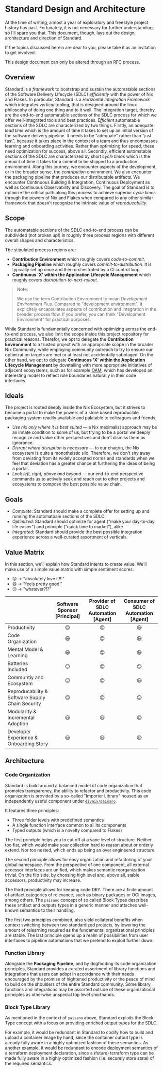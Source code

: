 # Standard Design and Architecture

At the time of writing, almost a year of exploratory and freestyle project history has past.
Fortunately, it is not necessary for further understanding, so I'll spare you that.
This document, though, lays out the design, architecture and direction of Standard.

If the topics discussed herein are dear to you, please take it as an invitation to get involved.

This design document can only be altered through an RFC process.

## Overview

Standard is a _framework_ to bootstrap and sustain the automatable sections of the Software Delivery Lifecycle (SDLC) _efficiently_ with the power of Nix and Flakes.
In particular, Standard is a _Horizontal Integration Framework_ which integrates _vertical_ tooling, that is designed around the linux philosophy of doing one thing and to it well.
The integration target, thereby, are the end-to-end automatable sections of the SDLC process for which we offer well-integrated tools and best practices.
_Efficient_ automatable sections of the SDLC are characterized by two things.
Firstly, an adequate _lead time_ which is the amount of time it takes to set up an initial version of the software delivery pipeline.
It needs to be "adequate" rather than "just fast", because it takes place in the context of a team and thus encompasses learning and onboarding activities.
Rather than optimizing for speed, these need optimization for success, above all.
Secondly, efficient automatable sections of the SDLC are characterized by short _cycle times_ which is the amount of time it takes for a commit to be shipped to a production environment.
Along this journey, we encounter aspects of the development, or in the broader sense, the _contribution_ environment.
We also encounter the packaging pipeline that produces our distributable artifacts.
We encounter Continuous Building & Integration, Continuous Deployment as well as Continuous Observability and Discovery.
The goal of Standard is to optimize the critical path along this process to achieve superior _cycle times_ through the powers of Nix and Flakes when compared to any other similar framework that doesn't recognize the intrinsic value of _reproducability_.

## Scope

The automatable sections of the SDLC end-to-end process can be subdivided (not broken up!) in roughly three process regions with different overall shapes and characteristics.

The stipulated process regions are:

- **Contribution Environment** which roughly covers _code-to-commit_.
- **Packaging Pipeline** which roughly covers _commit-to-distribution_. It is typically set up once and then orchestrated by a CI control loop.
- **Continuous 'X' within the Application Lifecycle Management** which roughly covers _distribution-to-next-rollout_.

> Note:
>
> We use the term Contribution Environment to mean _Development Environment Plus_.
> Compared to "development environment", it explicitely encapsulates aspects of contribution and integration in the broader process flow.
> If you prefer, you can think "Development Environment" for practical purposes.

While Standard is fundamentally concerned with optimizing across the end-to-end process, we also limit the scope inside this project repository for practical reasons.
Therefor, we opt to delegate the **Contribution Environment** to a trusted project with an appropriate scope in the broader Nix Community, while employing community outreach to try to ensure our optimization targets are met or at least not accidentally sabotaged.
On the other hand, we opt to delegate **Continuous 'X' within the Application Lifecycle Management** by dovetailing with more appropriate initiatives of adjacent ecosystems, such as for example [OAM](https://OAM.dev), which has developed an interesting model to reflect role boundaries naturally in their code interfaces.

## Ideals

The project is rooted deeply inside the Nix Ecosystem, but it strives to become a portal to make the powers of a store based reproducible packaging system readily available and palatable to colleagues and friends.

- _Use nix only where it is best suited_ &mdash; a Nix maximalist approach may be an innate condition to some of us, but trying to be a portal we deeply recognize and value other perspectives and don't dismiss them as ignorance.
- _Disrupt where disruption is necessary_ &mdash; to our chagrin, the Nix ecosystem is quite a monotheistic silo. Therefore, we don't shy away from deviating from its widely accepted norms and standards when we feel that deviation has a greater chance at furthering the ideas of being a portal.
- _Look left, right, above and beyond_ &mdash; our end-to-end perspective commands us to actively seek and reach out to other projects and ecosystems to compose the best possible value chain.

## Goals

- _Complete_: Standard should make a complete offer for setting up and running the automatbale sections of the SDLC.
- _Optimized_: Standard should optimize for agent ("make your day-to-day life easier") and principle ("quick time to market"), alike.
- _Integrated_: Standard should provide the best possible integration experience across a well-curated assortment of verticals.

## Value Matrix

In this section, we'll explain how Standard intents to create value.
We'll make use of a simple value matrix with simple sentiment scores:

- :heart_eyes: &rarr; "absolutely love it!!!"
- :smile: &rarr; "feels pretty good."
- :neutral_face: &rarr; "whatever?!?"

|                                                  | Software Sponsor [Principal] | Provider of SDLC Automation [Agent] | Consumer of SDLC Automation [Agent] |
| ------------------------------------------------ | :--------------------------: | :---------------------------------: | :---------------------------------: |
| Productivity                                     |         :heart_eyes:         |            :heart_eyes:             |              :smiley:               |
| Code Organization                                |           :smiley:           |            :heart_eyes:             |              :smiley:               |
| Mental Model & Learning                          |           :smiley:           |            :heart_eyes:             |              :smiley:               |
| Batteries Included                               |        :neutral_face:        |            :heart_eyes:             |           :neutral_face:            |
| Communtiy and Ecosystem                          |        :neutral_face:        |            :heart_eyes:             |              :smiley:               |
| Reproducability & Software Supply Chain Security |         :heart_eyes:         |            :heart_eyes:             |           :neutral_face:            |
| Modularity & Incremental Adoption                |           :smiley:           |              :smiley:               |            :heart_eyes:             |
| Developer Experience & Onboarding Story          |           :smiley:           |              :smiley:               |            :heart_eyes:             |

## Architecture

### Code Organization

Standard is build around a balanced model of code organization that promotes transparency, the ability to refactor and productivity.
This code organization is provided by a so-called "Importer Library" housed as an independently useful component under [`divnix/paisano`](https://github.com/divnix/paisano).

It features three principles:

- Three folder levels with predefined semantics
- A single function interface common to all its components
- Typed outputs (which is a novelty compared to Flakes)

The first principle helps you to cut off at a sane level of structure.
Neither too flat, which would make your collection hard to reason about or orderly extend.
Nor too nested, which ends up being an over engineered structure.

The second principle allows for easy organization and refactoring of your global namespace.
From the perspective of one component, all external accessor interfaces are unified, which makes semantic reorganization trivial.
On the flip side, by choosing high level and, above all, stable accessors, productivity may increase.

The third principle allows for keeping code DRY.
There are a finite amount of artifact categories of relevance, such as binary packages or OCI images, among others.
The `paisano` concept of so called Block Types describes these artifact and outputs types in a generic manner and attaches well-known semantics to their handling.

The first two principles combined, also yield collateral benefits when context switching between two standardized projects, by lowering the amount of relearning required as the fundamental organizational principles are stable.
The last principle opens up a realm of possibilities from user interfaces to pipeline automations that we pretend to exploit further down.

### Function Library

Alongside the **Packaging Pipeline**, and by dogfooding its code organization principles, Standard provides a curated assortment of library functions and integrations that users can adopt in accordance with their needs encouraged by the promise of hightened productivity or the peace of mind to build on the shoulders of the entire Standard community.
Some library functions and integrations may be assorted outside of these organizational principles as otherwise unspecial top level shorthands.

### Block Type Library

As mentioned in the context of `paisano` above, Standard exploits the Block Type concept with a focus on providing enriched output types for the SDLC.

For example, it would be redundant in Standard to codify how to build and upload a container image by hand, since the container output type is already fully aware in a highly optimized fashion of these semantics.
As another example, it would be redundant to encode deployment semantics of a terraform deployment declaration, since a (future) terraform type can be made fully aware in a highly optimized fashion (i.e. securely store state) of the required semantics.
